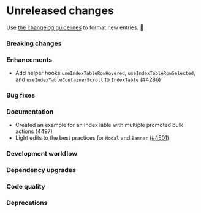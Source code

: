 # Unreleased changes

Use [the changelog guidelines](https://git.io/polaris-changelog-guidelines) to format new entries. 💜

### Breaking changes

### Enhancements

- Add helper hooks `useIndexTableRowHovered`, `useIndexTableRowSelected`, and `useIndexTableContainerScroll` to `IndexTable` ([#4286](https://github.com/Shopify/polaris-react/pull/4286))

### Bug fixes

### Documentation

- Created an example for an IndexTable with multiple promoted bulk actions ([4497](https://github.com/Shopify/polaris-react/pull/4497))
- Light edits to the best practices for `Modal` and `Banner` ([#4501](https://github.com/Shopify/polaris-react/pull/4501))

### Development workflow

### Dependency upgrades

### Code quality

### Deprecations
